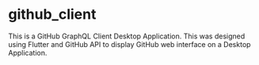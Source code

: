 # github_client

This is a GitHub GraphQL Client Desktop Application. This was designed using Flutter and GitHub API to display GitHub web interface on a Desktop Application.
